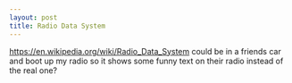 ```yaml
---
layout: post
title: Radio Data System
---
```


https://en.wikipedia.org/wiki/Radio_Data_System
could be in a friends car and boot up my radio so it shows some funny text on their radio instead of the real one?

